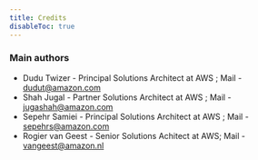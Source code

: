 ```yaml
---
title: Credits
disableToc: true
---
```


<div>
    <h3> <i class="fas fa-star"></i> Main authors <i class="fas fa-star"></i></h3>
</div>

- Dudu Twizer - Principal Solutions Architect at AWS ; Mail - [dudut@amazon.com](mailto:dudut@amazon.com)
- Shah Jugal - Partner Solutions Architect at AWS ; Mail - [jugashah@amazon.com](mailto:jugashah@amazon.com)
- Sepehr Samiei -  Principal Solutions Architect at AWS ; Mail - [sepehrs@amazon.com](mailto:sepehrs@amazon.com)
- Rogier van Geest - Senior Solutions Achitect at AWS; Mail - [vangeest@amazon.nl](mailto:vangeest@amazon.nl)
